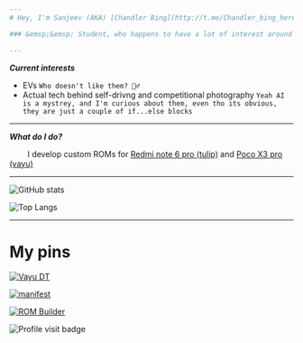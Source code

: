 ```yaml
---
# Hey, I'm Sanjeev (AKA) [Chandler Bing](http://t.me/Chandler_bing_here)

### &emsp;&emsp; Student, who happens to have a lot of interest around everything that has a silicon in it and runs via electricity, and not a lot of hope in traditional way of doing things. 

---
```


**_Current interests_**

 - EVs `Who doesn't like them? 🤷‍♂️`
 - Actual tech behind self-drivng and competitional photography `Yeah AI is a mystrey, and I'm curious about them, even tho its obvious, they are just a couple of if...else blocks`

---

**_What do I do?_** 

&emsp;&emsp; I develop custom ROMs for [Redmi note 6 pro (tulip)](https://t.me/tulip_updates) and [Poco X3 pro (vayu)](https://t.me/PocoX3ProUpdates)

---

![GitHub stats](https://github-readme-stats.vercel.app/api?username=sanjeevstunner&show_icons=true&count_private=true&include_all_commits=true&theme=github_dark)

![Top Langs](https://github-readme-stats.vercel.app/api/top-langs/?username=sanjeevstunner&card_width=495&theme=github_dark)

---

<h1>My pins</h1>

[![Vayu DT](https://github-readme-stats.vercel.app/api/pin/?username=sanjeevstunner&repo=device_xiaomi_vayu)](https://github.com/sanjeevstunner/device_xiaomi_vayu)

[![manifest](https://github-readme-stats.vercel.app/api/pin/?username=sanjeevstunner&repo=Manifest)](https://github.com/sanjeevstunner/Manifest/blob/vayu_aosp/local_manifest.xml)

[![ROM Builder](https://github-readme-stats.vercel.app/api/pin/?username=ROM-builders&repo=temporary&show_owner=true)](https://github.com/ROM-builders/temporary/blob/vayu-PixelExperience-twelve-sanjeevstunner/build_rom.sh)

![Profile visit badge](https://komarev.com/ghpvc/?username=sanjeevstunner&style=flat-square)

<!--
https://github.com/sanjeevstunner/Manifest/blob/vayu_aosp/local_manifest.xml

**sanjeevstunner/sanjeevstunner** is a ✨ _special_ ✨ repository because its `README.md` (this file) appears on your GitHub profile.

Here are some ideas to get you started:

- 🔭 I’m currently working on ...
- 🌱 I’m currently learning ...
- 👯 I’m looking to collaborate on ...
- 🤔 I’m looking for help with ...
- 💬 Ask me about ...
- 📫 How to reach me: ...
- 😄 Pronouns: ...
- ⚡ Fun fact: ...
-->
